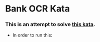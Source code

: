 # Bank OCR Kata

### This is an attempt to solve [this kata](https://github.com/testdouble/contributing-tests/wiki/Bank-OCR-kata).

- In order to run this:
```

```
